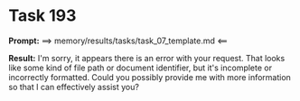 # Task 193

**Prompt:** ==> memory/results/tasks/task_07_template.md <==

**Result:**
I'm sorry, it appears there is an error with your request. That looks like some kind of file path or document identifier, but it's incomplete or incorrectly formatted. Could you possibly provide me with more information so that I can effectively assist you?
